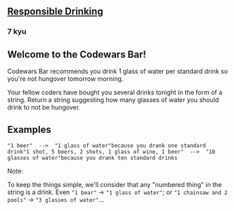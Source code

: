 <h2><a href=https://www.codewars.com/kata/5aee86c5783bb432cd000018/train/javascript target="_blank">Responsible Drinking</a></h2><h3>7 kyu</h3><h2 id="welcome-to-the-codewars-bar">Welcome to the Codewars Bar!</h2><p>Codewars Bar recommends you drink 1 glass of water per standard drink so you're not hungover tomorrow morning.</p><p>Your fellow coders have bought you several drinks tonight in the form of a string. Return a string suggesting how many glasses of water you should drink to not be hungover.</p><h2 id="examples">Examples</h2><pre><code>"1 beer"  --&gt;  "1 glass of water"because you drank one standard drink"1 shot, 5 beers, 2 shots, 1 glass of wine, 1 beer"  --&gt;  "10 glasses of water"because you drank ten standard drinks</code></pre><p>Note:</p><p>To keep the things simple, we'll consider that any "numbered thing" in the string is a drink. Even <code>"1 bear"</code> -&gt; <code>"1 glass of water"</code>; or <code>"1 chainsaw and 2 pools"</code> -&gt; <code>"3 glasses of water"</code>...</p>
